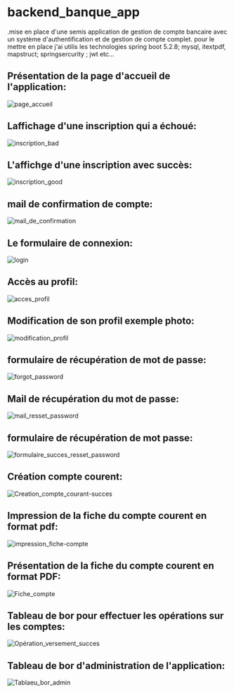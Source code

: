 # backend_banque_app
.mise en place d'une semis application de gestion de compte bancaire avec un système d'authentification et de gestion de compte complet.
pour le mettre en place j'ai utilis les technologies  spring boot 5.2.8; mysql, itextpdf, mapstruct;  springsercurity ; jwt etc...

## Présentation de la page d'accueil de l'application:

![page_accueil](https://user-images.githubusercontent.com/72146213/211161218-afd62ce9-2164-489b-b5e6-223b54461795.PNG)

## Laffichage d'une inscription qui a échoué:

![inscription_bad](https://user-images.githubusercontent.com/72146213/211161619-443daa5b-d2de-4bd8-a363-1fc4a4615a35.PNG)

## L'affichge d'une inscription avec succès:

![inscription_good](https://user-images.githubusercontent.com/72146213/211161797-08bb8c5e-3811-4747-b892-f8e460a78a32.PNG)

## mail de confirmation de compte:

![mail_de_confirmation](https://user-images.githubusercontent.com/72146213/211161885-7f131828-c6b5-4c09-aa4a-efad3a5f4a39.PNG)


##  Le formulaire de connexion:

![login](https://user-images.githubusercontent.com/72146213/211161552-20d58f10-9120-4a0f-8645-210d7cc018de.PNG)

## Accès au profil:

![acces_profil](https://user-images.githubusercontent.com/72146213/211161965-0007f16e-ca52-4bba-8843-a9e2c44821f5.PNG)

##  Modification de son profil exemple photo:

![modification_profil](https://user-images.githubusercontent.com/72146213/211162075-529f3918-21c2-404d-9d0c-34bdc6ab301a.PNG)

##  formulaire de récupération de mot de passe:

![forgot_password](https://user-images.githubusercontent.com/72146213/211162165-21d75d68-c8f8-4b2c-8b2d-b50f68d69c59.PNG)

## Mail de récupération du mot de passe:

![mail_resset_password](https://user-images.githubusercontent.com/72146213/211162267-494e4454-5388-44e2-9918-489d3d0a38ea.PNG)

## formulaire de récupération de mot passe:

![formulaire_succes_resset_password](https://user-images.githubusercontent.com/72146213/211162321-440a3511-c831-4c32-ae90-58423fb5b50f.PNG)

## Création compte courent:

![Creation_compte_courant-succes](https://user-images.githubusercontent.com/72146213/211162360-5a21ffd6-91fe-41d0-a0f4-018ca46f112b.PNG)

## Impression de la fiche du compte courent en format pdf:

![impression_fiche-compte](https://user-images.githubusercontent.com/72146213/211162402-d6d29789-189d-43cb-9bf5-adbcde2b48b3.PNG)

## Présentation de la fiche du compte courent en format PDF:

![Fiche_compte](https://user-images.githubusercontent.com/72146213/211162438-37804c77-cb32-48ce-91b7-c908e0284bb2.PNG)

## Tableau de bor pour effectuer les  opérations sur les comptes:

![Opération_versement_succes](https://user-images.githubusercontent.com/72146213/211162495-a1878ca0-cdde-496e-861d-3dade6fe3a15.PNG)

## Tableau de bor d'administration de l'application:

![Tablaeu_bor_admin](https://user-images.githubusercontent.com/72146213/211162528-2f88c7ad-3dda-42b3-b044-82ba68b1fab3.PNG)








